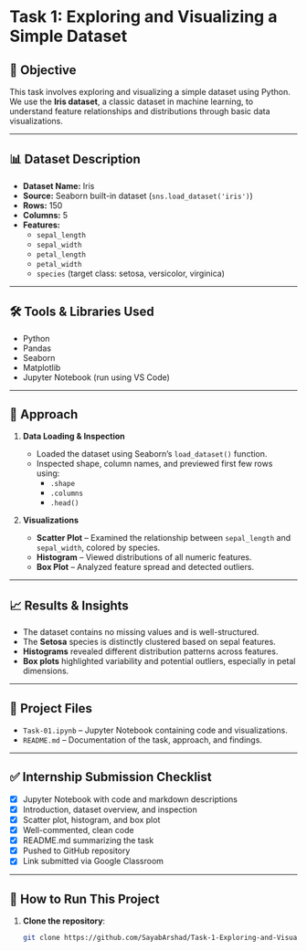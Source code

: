 # Task 1: Exploring and Visualizing a Simple Dataset

## 🎯 Objective

This task involves exploring and visualizing a simple dataset using Python. We use the **Iris dataset**, a classic dataset in machine learning, to understand feature relationships and distributions through basic data visualizations.

---

## 📊 Dataset Description

- **Dataset Name:** Iris
- **Source:** Seaborn built-in dataset (`sns.load_dataset('iris')`)
- **Rows:** 150
- **Columns:** 5
- **Features:**
  - `sepal_length`
  - `sepal_width`
  - `petal_length`
  - `petal_width`
  - `species` (target class: setosa, versicolor, virginica)

---

## 🛠️ Tools & Libraries Used

- Python
- Pandas
- Seaborn
- Matplotlib
- Jupyter Notebook (run using VS Code)

---

## 🧪 Approach

1. **Data Loading & Inspection**
   - Loaded the dataset using Seaborn’s `load_dataset()` function.
   - Inspected shape, column names, and previewed first few rows using:
     - `.shape`
     - `.columns`
     - `.head()`

2. **Visualizations**
   - **Scatter Plot** – Examined the relationship between `sepal_length` and `sepal_width`, colored by species.
   - **Histogram** – Viewed distributions of all numeric features.
   - **Box Plot** – Analyzed feature spread and detected outliers.

---

## 📈 Results & Insights

- The dataset contains no missing values and is well-structured.
- The **Setosa** species is distinctly clustered based on sepal features.
- **Histograms** revealed different distribution patterns across features.
- **Box plots** highlighted variability and potential outliers, especially in petal dimensions.

---

## 📂 Project Files

- `Task-01.ipynb` – Jupyter Notebook containing code and visualizations.
- `README.md` – Documentation of the task, approach, and findings.

---

## ✅ Internship Submission Checklist

- [x] Jupyter Notebook with code and markdown descriptions
- [x] Introduction, dataset overview, and inspection
- [x] Scatter plot, histogram, and box plot
- [x] Well-commented, clean code
- [x] README.md summarizing the task
- [x] Pushed to GitHub repository
- [x] Link submitted via Google Classroom

---

## 🚀 How to Run This Project

1. **Clone the repository**:
   ```bash
   git clone https://github.com/SayabArshad/Task-1-Exploring-and-Visualizing-a-Simple-Dataset.git
